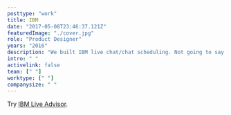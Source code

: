 ```yaml
---
posttype: "work"
title: IBM
date: "2017-05-08T23:46:37.121Z"
featuredImage: "./cover.jpg"
role: "Product Designer"
years: "2016"
description: "We built IBM live chat/chat scheduling. Not going to say we did an amazing job, scheduling always sucks. My only hope is that this one is less terrible than the other ones out there."
intro: " "
activelink: false
team: [" "]
worktype: [" "]
companysize: " "
---
```


Try [IBM Live Advisor](https://ibm.com/cloud).